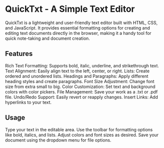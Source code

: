 # QuickTxt - A Simple Text Editor
QuickTxt is a lightweight and user-friendly text editor built with HTML, CSS, and JavaScript. It provides essential formatting options for creating and editing text documents directly in the browser, making it a handy tool for quick note-taking and document creation.

## Features
Rich Text Formatting: Supports bold, italic, underline, and strikethrough text.
Text Alignment: Easily align text to the left, center, or right.
Lists: Create ordered and unordered lists.
Headings and Paragraphs: Apply different heading styles and create paragraphs.
Font Size Adjustment: Change font size from extra small to big.
Color Customization: Set text and background colors with color pickers.
File Management: Save your work as a .txt or .pdf file.
Undo/Redo Support: Easily revert or reapply changes.
Insert Links: Add hyperlinks to your text.

## Usage
Type your text in the editable area.
Use the toolbar for formatting options like bold, italics, and lists.
Adjust colors and font sizes as desired.
Save your document using the dropdown menu for file options.
